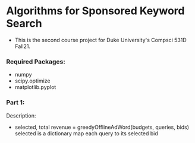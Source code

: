 # Algorithms for Sponsored Keyword Search
- This is the second course project for Duke University's Compsci 531D Fall21.

### Required Packages:
- numpy
- scipy.optimize
- matplotlib.pyplot

### Part 1:

Description:
- selected, total revenue = greedyOfflineAdWord(budgets, queries, bids)
  selected is a dictionary map each query to its selected bid
